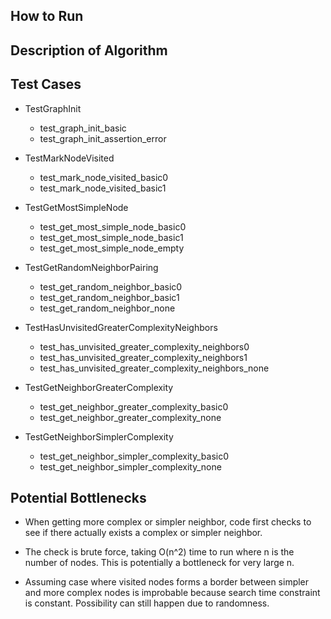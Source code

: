 ## How to Run

## Description of Algorithm

## Test Cases
- TestGraphInit
    - test_graph_init_basic
    - test_graph_init_assertion_error

- TestMarkNodeVisited
    - test_mark_node_visited_basic0
    - test_mark_node_visited_basic1

- TestGetMostSimpleNode
    - test_get_most_simple_node_basic0
    - test_get_most_simple_node_basic1
    - test_get_most_simple_node_empty

- TestGetRandomNeighborPairing
    - test_get_random_neighbor_basic0
    - test_get_random_neighbor_basic1
    - test_get_random_neighbor_none

- TestHasUnvisitedGreaterComplexityNeighbors
    - test_has_unvisited_greater_complexity_neighbors0
    - test_has_unvisited_greater_complexity_neighbors1
    - test_has_unvisited_greater_complexity_neighbors_none

- TestGetNeighborGreaterComplexity
    - test_get_neighbor_greater_complexity_basic0
    - test_get_neighbor_greater_complexity_none

- TestGetNeighborSimplerComplexity
    - test_get_neighbor_simpler_complexity_basic0
    - test_get_neighbor_simpler_complexity_none

## Potential Bottlenecks
- When getting more complex or simpler neighbor, code first checks to see if there actually exists a complex or simpler neighbor.
- The check is brute force, taking O(n^2) time to run where n is the number of nodes.
This is potentially a bottleneck for very large n.

- Assuming case where visited nodes forms a border between simpler and more complex nodes is improbable because search time constraint is constant. 
Possibility can still happen due to randomness.